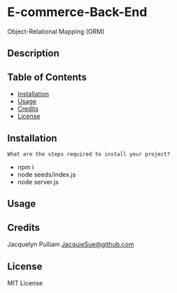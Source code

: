 # E-commerce-Back-End
Object-Relational Mapping (ORM) 

## Description

## Table of Contents

- [Installation](#installation)
- [Usage](#usage)
- [Credits](#credits)
- [License](#license)

## Installation

`What are the steps required to install your project?` 
* npm i
* node seeds/index.js
* node server.js

## Usage

## Credits

Jacquelyn Pulliam 
[JacquieSue@github.com](#JacquieSue@github.com)

## License

MIT License
